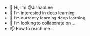 - 👋 Hi, I’m @JinhaoLee
- 👀 I’m interested in deep learning
- 🌱 I’m currently learning deep learning
- 💞️ I’m looking to collaborate on ...
- 📫 How to reach me ...

<!---
JinhaoLee/JinhaoLee is a ✨ special ✨ repository because its `README.md` (this file) appears on your GitHub profile.
You can click the Preview link to take a look at your changes.
--->
